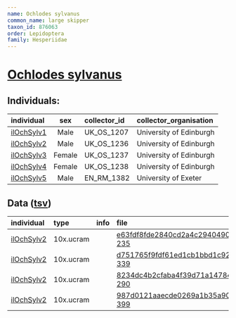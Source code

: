 ```yaml
---
name: Ochlodes sylvanus
common_name: large skipper
taxon_id: 876063
order: Lepidoptera
family: Hesperiidae
---
```


# [Ochlodes sylvanus](https://www.ebi.ac.uk/ena/data/taxonomy/v1/taxon/tax-id/876063)

## Individuals:

| individual | sex | collector_id | collector_organisation |
| :--------- | :-: | :----------- | :--------------------- |
| [ilOchSylv1](ilOchSylv1.md) | Male | UK_OS_1207 | University of Edinburgh |
| [ilOchSylv2](ilOchSylv2.md) | Male | UK_OS_1236 | University of Edinburgh |
| [ilOchSylv3](ilOchSylv3.md) | Female | UK_OS_1237 | University of Edinburgh |
| [ilOchSylv4](ilOchSylv4.md) | Female | UK_OS_1238 | University of Edinburgh |
| [ilOchSylv5](ilOchSylv5.md) | Male | EN_RM_1382 | University of Exeter |

## Data ([tsv](Ochlodes_sylvanus_data.tsv))

| individual | type | info | file |
| :--------- | :--- | :--- | :--- |
| [ilOchSylv2](ilOchSylv2.md) | 10x.ucram |  | [e63fdf8fde2840cd2a4c2940490aa4f9-235](https://darwin.cog.sanger.ac.uk/insects/Ochlodes_sylvanus/ilOchSylv2/genomic_data/10x/31958_4%231.cram) |
| [ilOchSylv2](ilOchSylv2.md) | 10x.ucram |  | [d751765f9fdf61ed1cb1bbd1c92734a6-339](https://darwin.cog.sanger.ac.uk/insects/Ochlodes_sylvanus/ilOchSylv2/genomic_data/10x/31958_4%232.cram) |
| [ilOchSylv2](ilOchSylv2.md) | 10x.ucram |  | [8234dc4b2cfaba4f39d71a14784be612-290](https://darwin.cog.sanger.ac.uk/insects/Ochlodes_sylvanus/ilOchSylv2/genomic_data/10x/31958_4%233.cram) |
| [ilOchSylv2](ilOchSylv2.md) | 10x.ucram |  | [987d0121aaecde0269a1b35a90416e8e-399](https://darwin.cog.sanger.ac.uk/insects/Ochlodes_sylvanus/ilOchSylv2/genomic_data/10x/31958_4%234.cram) |
